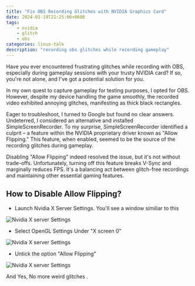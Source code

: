 ```yaml
---
title: "Fix OBS Recording Glitches with NVIDIA Graphics Card"
date: 2024-01-19T21:25:00+0600
tags: 
    - nvidia
    - glitch 
    - obs
categories: linux-talk
description: "recording obs glitches while recording gameplay" 
---
```


Have you ever encountered frustrating glitches while recording with OBS, especially during gameplay sessions with your trusty NVIDIA card? If so, you're not alone, and I've got a potential solution for you.

In my own quest to capture gameplay for testing purposes, I opted for OBS. However, despite my device handling the game smoothly, the recorded video exhibited annoying glitches, manifesting as thick black rectangles.

Eager to troubleshoot, I turned to Google  but found no clear answers. Undeterred, I considered an alternative and installed SimpleScreenRecorder. To my surprise, SimpleScreenRecorder identified a culprit – a feature within the NVIDIA proprietary driver known as "Allow Flipping." This feature, when enabled, seemed to be the source of the recording glitches during gameplay.

Disabling "Allow Flipping" indeed resolved the issue, but it's not without trade-offs. Unfortunately, turning off this feature breaks V-Sync and marginally reduces FPS. It's a balancing act between glitch-free recordings and maintaining other essential gaming features.

## How to Disable Allow Flipping? 

- Launch Nvidia X Server Settings. You'll see a window similiar to this

![Nvidia X server Settings](https://i.ibb.co/hfDXrkN/image.png)

- Select OpenGL Settings Under "X screen 0"

![Nvidia X server Settings](https://i.ibb.co/6sq5VbQ/image.png)

- Untick the option "Allow Flipping"

![Nvidia X server Settings](https://i.ibb.co/6PJSDWS/image.png)



And Yes, No more weird glitches . 

